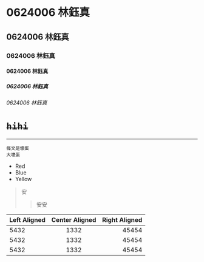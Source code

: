 # 0624006 林鈺真
## 0624006 林鈺真
### 0624006 林鈺真
#### 0624006 林鈺真
##### 0624006 林鈺真
###### 0624006 林鈺真

# ~~`hihi`~~
***


```
條文是壞蛋
大壞蛋
```
* Red
* Blue
* Yellow

>安
>>安安

|Left Aligned|Center Aligned|Right Aligned|
|:----------------------|:---------------------:|------------------:|
|5432|1332|45454|
|5432|1332|45454|
|5432|1332|45454|
